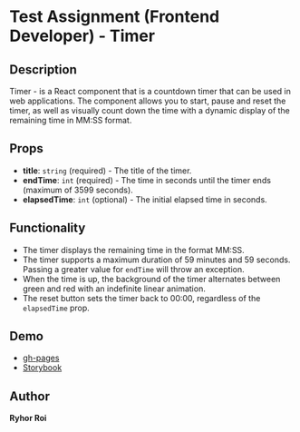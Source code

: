 # Test Assignment (Frontend Developer) - Timer

## Description

Timer - is a React component that is a countdown timer that can be used in web applications. The component allows you to start, pause and reset the timer, as well as visually count down the time with a dynamic display of the remaining time in MM:SS format.

## Props

- **title**: `string` (required) - The title of the timer.
- **endTime**: `int` (required) - The time in seconds until the timer ends (maximum of 3599 seconds).
- **elapsedTime**: `int` (optional) - The initial elapsed time in seconds.

## Functionality

- The timer displays the remaining time in the format MM:SS.
- The timer supports a maximum duration of 59 minutes and 59 seconds. Passing a greater value for `endTime` will throw an exception.
- When the time is up, the background of the timer alternates between green and red with an indefinite linear animation.
- The reset button sets the timer back to 00:00, regardless of the `elapsedTime` prop.

## Demo

- [gh-pages](https://webdevgrisha.github.io/Timer/)
- [Storybook](https://www.chromatic.com/setup?appId=67293f755c888e5d71aeea98)

## Author

**Ryhor Roi**